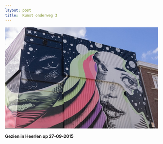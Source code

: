```yaml
---
layout: post
title:  Kunst onderweg 3
---
```

![](/img/IMGP5262.jpg)

**Gezien in Heerlen op 27-09-2015**
